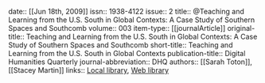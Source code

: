date:: [[Jun 18th, 2009]]
issn:: 1938-4122
issue:: 2
title:: @Teaching and Learning from the U.S. South in Global Contexts: A Case Study of Southern Spaces and Southcomb
volume:: 003
item-type:: [[journalArticle]]
original-title:: Teaching and Learning from the U.S. South in Global Contexts: A Case Study of Southern Spaces and Southcomb
short-title:: Teaching and Learning from the U.S. South in Global Contexts
publication-title:: Digital Humanities Quarterly
journal-abbreviation:: DHQ
authors:: [[Sarah Toton]], [[Stacey Martin]]
links:: [Local library](zotero://select/groups/2386895/items/6K665LRX), [Web library](https://www.zotero.org/groups/2386895/items/6K665LRX)
